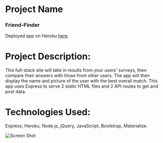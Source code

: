 
# Project Name

### Friend-Finder

Deployed app on Heroku [here](https://teststeste.herokuapp.com/).

# Project Description:

This full-stack site will take in results from your users' surveys, then compare their answers with those from other users. The app will then display the name and picture of the user with the best overall match. This app uses Express to serve 2 static HTML files and 2 API routes to get and post data.

# Technologies Used: 

Express, Heroku, Node.js, jQuery, JavaScript, Bootstrap, Materialize. 

![Screen Shot](https://github.com/dinaizida/Friend-Finder/blob/master/assets/images/git.png)
